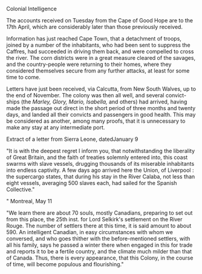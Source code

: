 Colonial IntelligenceThe accounts received on Tuesday from the Cape of Good Hope are to the 17th
                    April, which are considerably later than those previously
                    received.Information has just reached Cape Town, that a detachment of troops, joined
                    by a number of the inhabitants, who had been sent to suppress
                    the Caffres, had succeeded in driving them back, and were compelled to
                    cross the river. The corn districts were in a great measure cleared of
                    the savages, and the country-people were returning to their homes, where
                    they considered themselves secure from any further attacks, at least for
                    some time to come.Letters have just been received, via Calcutta, from New South Walves, up to
                    the end of November. The colony was then all well, and several
                    convict-ships (the *Marley, Glory, Mario, Isabella,*
                    and others) had arrived, having made the passage out direct in
                    the short period of three months and twenty days, and landed all their
                    convicts and passengers in good health. This may be considered as another,
                    among many proofs, that it is unnecessary to make any stay at any
                    intermediate port.Extract of a letter from Sierra Leone, datedJanuary 9"It is with the deepest regret I inform you, that notwithstanding the
                    liberality of Great Britain, and the faith of treaties solemnly entered
                    into, this coast swarms with slave vessels, drugging thousands of its
                    miserable inhabitants into endless captivity. A few days ago arrived
                    here the Union, of Liverpool : the supercargo states, that during his stay
                    in the River Calaba, not less than eight vessels, averaging 500 slaves
                    each, had sailed for the Spanish Collective."" Montreal, May 11"We learn there are about 70 souls, mostly Canadians, preparing
                    to set out from this place, the 25th inst. for Lord Selkirk's settlement on
                    the River Rouge. The number of settlers there at this time, it is said
                    amount to about 590. An intelligent Canadian, in easy circumstances
                    with whom we conversed, and who goes thither with the before-mentioned
                    settlers, with all his family, says he passed a winter there when engaged in this for trade and reports it to be a fertile
                    country, and the climate much milder than that of Canada.
                    Thus, there is every appearance, that this Colony, in the course
                    of time, will become populous and flourishing."